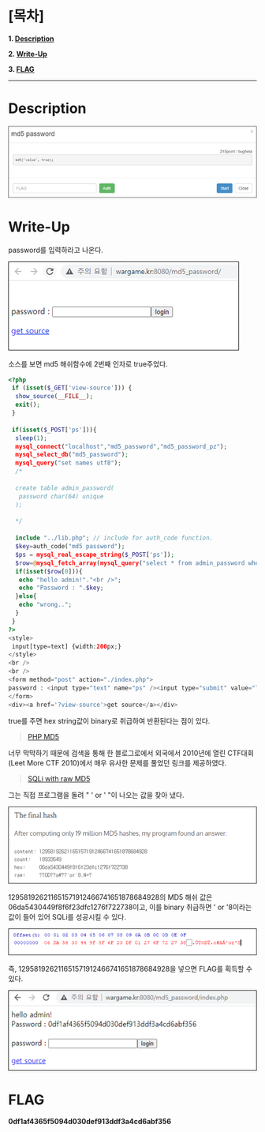 # [목차]
**1. [Description](#Description)**

**2. [Write-Up](#Write-Up)**

**3. [FLAG](#FLAG)**


***


# **Description**

![](images/2022-01-03-00-11-27.png)

# **Write-Up**

password를 입력하라고 나온다.

![](images/2022-01-03-00-11-36.png)

소스를 보면 md5 해쉬함수에 2번째 인자로 true주었다.

```php
<?php
 if (isset($_GET['view-source'])) {
  show_source(__FILE__);
  exit();
 }

 if(isset($_POST['ps'])){
  sleep(1);
  mysql_connect("localhost","md5_password","md5_password_pz");
  mysql_select_db("md5_password");
  mysql_query("set names utf8");
  /*
  
  create table admin_password(
   password char(64) unique
  );
  
  */

  include "../lib.php"; // include for auth_code function.
  $key=auth_code("md5 password");
  $ps = mysql_real_escape_string($_POST['ps']);
  $row=@mysql_fetch_array(mysql_query("select * from admin_password where password='".md5($ps,true)."'"));
  if(isset($row[0])){
   echo "hello admin!"."<br />";
   echo "Password : ".$key;
  }else{
   echo "wrong..";
  }
 }
?>
<style>
 input[type=text] {width:200px;}
</style>
<br />
<br />
<form method="post" action="./index.php">
password : <input type="text" name="ps" /><input type="submit" value="login" />
</form>
<div><a href='?view-source'>get source</a></div>
```

true를 주면 hex string값이 binary로 취급하여 반환된다는 점이 있다.

> [PHP MD5](https://www.php.net/manual/en/function.md5.php)

너무 막막하기 때문에 검색을 통해 한 블로그로에서 외국에서 2010년에 열린 CTF대회(Leet More CTF 2010)에서 매우 유사한 문제를 풀었던 링크를 제공하였다.

> [SQLi with raw MD5](https://cvk.posthaven.com/sql-injection-with-raw-md5-hashes)

그는 직접 프로그램을 돌려 " ' or ' "이 나오는 값을 찾아 냈다.

![](images/2022-01-03-00-12-50.png)

129581926211651571912466741651878684928의 MD5 해쉬 값은 06da5430449f8f6f23dfc1276f722738이고, 이를 binary 취급하면 ' or '8이라는 값이 들어 있어 SQLi를 성공시킬 수 있다.

![](images/2022-01-03-00-12-59.png)

즉, 129581926211651571912466741651878684928을 넣으면 FLAG를 획득할 수 있다.

![](images/2022-01-03-00-13-07.png)

# **FLAG**

**0df1af4365f5094d030def913ddf3a4cd6abf356**